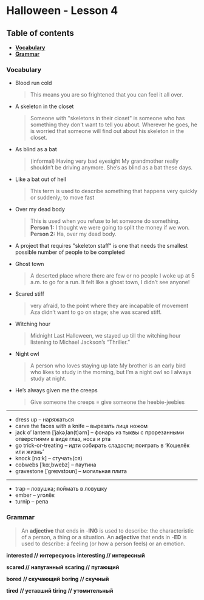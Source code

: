 # Halloween - Lesson 4



## Table of contents

- [**Vocabulary**](#vocabulary)
- [**Grammar**](#grammar)



### Vocabulary <a name="vocabulary"></a>

- Blood run cold

  > This means you are so frightened that you can feel it all over.

  

- A skeleton in the closet

  > Someone with "skeletons in their closet" is someone who has something they don't want to tell you about.
  > Wherever he goes, he is worried that someone will find out about his skeleton in the closet.

  

- As blind as a bat

  > (informal) Having very bad eyesight
  > My grandmother really shouldn’t be driving anymore. She’s as blind as a bat these days.

  

- Like a bat out of hell

  > This term is used to describe something that happens very quickly or suddenly; to move fast

  

- Over my dead body

  > This is used when you refuse to let someone do something.
  > **Person 1:** I thought we were going to split the money if we won.
  > **Person 2:** Ha, over my dead body.

  

- A project that requires "skeleton staff" is one that needs the smallest possible number of people to be completed

- Ghost town

  > A deserted place where there are few or no people
  > I woke up at 5 a.m. to go for a run. It felt like a ghost town, I didn’t see anyone!

  

- Scared stiff

  > very afraid, to the point where they are incapable of movement
  > Aza didn’t want to go on stage; she was scared stiff.
  >
  > 

- Witching hour

  > Midnight
  > Last Halloween, we stayed up till the witching hour listening to Michael Jackson’s “Thriller.”

  

- Night owl

  > A person who loves staying up late
  > My brother is an early bird who likes to study in the morning, but I’m a night owl so I always study at night.

  

- He’s always given me the creeps

  > Give someone the creeps = give someone the heebie-jeebies



---

- dress up – наряжаться
- carve the faces with a knife – вырезать лица ножом
- jack o’ lantern [ˈjakəˌlan(t)ərn] – фонарь из тыквы с прорезанными отверстиями в виде глаз, носа и рта
- go trick-or-treating – идти собирать сладости; поиграть в ‘Кошелёк или жизнь’
- knock [nɑːk] – стучать(ся)
- cobwebs [ˈkɑːˌbwebz] – паутина
- gravestone [ˈɡreɪvstoʊn] – могильная плита 

---

- trap – ловушка; поймать в ловушку
- ember – уголёк
- turnip – репа



### Grammar <a name="grammar"></a>

> An **adjective** that ends in -**ING** is used to describe: the characteristic of a person, a thing or a situation. An **adjective** that ends in -**ED** is used to describe: a feeling (or how a person feels) or an emotion.

**interested //** **интересуюсь**
**interesting //** **интересный**

**scared //** **напуганный**
**scaring //** **пугающий**

**bored** **// скучающий**
**boring** **// скучный**

**tired** **// уставший**
**tiring //** **утомительный**